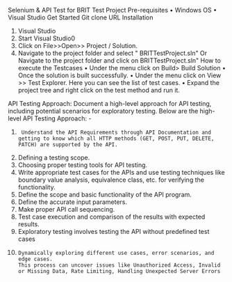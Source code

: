 Selenium & API Test for BRIT Test Project
Pre-requisites
•	Windows OS
•	Visual Studio
Get Started
   Git clone URL
Installation
1.	Visual Studio
2.	Start Visual Studio0
3.	Click on File>>Open>> Project / Solution.
4.	Navigate to the project folder and select " BRITTestProject.sln" Or Navigate to the project folder and click on BRITTestProject.sln"
How to execute the Testcases 
•	Under the menu click on Build> Build Solution
•	Once the solution is built successfully. 
•	Under the menu click on View >> Test Explorer. Here you can see the list of test cases.
•	Expand the project tree and right click on the test method and run it.


API Testing Approach: Document a high-level approach for API testing, including potential scenarios for exploratory testing.
Below are the high-level API Testing Approach: -
1.      Understand the API Requirements through API Documentation and getting to know which all HTTP methods (GET, POST, PUT, DELETE, PATCH) are supported by the API.
2.	Defining a testing scope.
3.	Choosing proper testing tools for API testing.
4.	Write appropriate test cases for the APIs and use testing techniques like boundary value analysis, equivalence class, etc. for verifying the functionality.
5.	Define the scope and basic functionality of the API program. 
6.	Define the accurate input parameters. 
7.	Make proper API call sequencing.
8.	 Test case execution and comparison of the results with expected results.
9.	Exploratory testing involves testing the API without predefined test cases
10.     Dynamically exploring different use cases, error scenarios, and edge cases.
        This process can uncover issues like Unauthorized Access, Invalid or Missing Data, Rate Limiting, Handling Unexpected Server Errors

